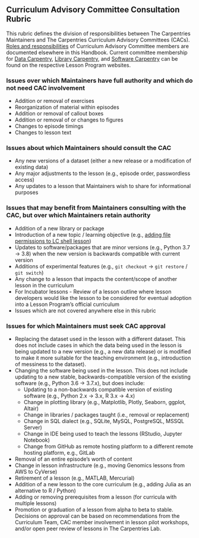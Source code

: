 ## Curriculum Advisory Committee Consultation Rubric

This rubric defines the division of responsibilities between The Carpentries Maintainers and The Carpentries Curriculum Advisory Committees (CACs). 
[Roles and responsibilities](https://docs.carpentries.org/topic_folders/lesson_development/lesson_development_roles.html#curriculum-advisory-committees) 
of Curriculum Advisory Committee members are documented elsewhere in this Handbook. 
Current committee membership for [Data Carpentry](https://datacarpentry.org/curriculum-advisors/), 
[Library Carpentry](https://librarycarpentry.org/cac/), and [Software Carpentry](https://software-carpentry.org/curriculum-advisors/) 
can be found on the respective Lesson Program websites.

### Issues over which Maintainers have full authority and which do not need CAC involvement

- Addition or removal of exercises
- Reorganization of material within episodes
- Addition or removal of callout boxes
- Addition or removal of or changes to figures
- Changes to episode timings
- Changes to lesson text

### Issues about which Maintainers should consult the CAC

- Any new versions of a dataset (either a new release or a modification of existing data)
- Any major adjustments to the lesson (e.g., episode order, passwordless access)
- Any updates to a lesson that Maintainers wish to share for informational purposes

### Issues that may benefit from Maintainers consulting with the CAC, but over which Maintainers retain authority 

- Addition of a new library or package
- Introduction of a new topic / learning objective (e.g., [adding file permissions to LC shell lesson](https://github.com/LibraryCarpentry/lc-shell/issues/63))
- Updates to software/packages that are minor versions (e.g., Python 3.7 -> 3.8) when the new version is backwards compatible with current version
- Additions of experimental features (e.g., `git checkout` → `git restore` / `git switch`)
- Any change to a lesson that impacts the content/scope of another lesson in the curriculum
- For Incubator lessons - Review of a lesson outline where lesson developers would like the lesson to be considered for eventual adoption into 
a Lesson Program’s official curriculum
- Issues which are not covered anywhere else in this rubric

### Issues for which Maintainers must seek CAC approval

- Replacing the dataset used in the lesson with a different dataset. This does not include cases in which the data being used in the lesson is being updated to a 
new version (e.g., a new data release) or is modified to make it more suitable for the teaching environment 
(e.g., introduction of messiness to the dataset). 
- Changing the software being used in the lesson. This does not include updating to a new stable, backwards-compatible version of the
existing software (e.g., Python  3.6 → 3.7.x), but does include:
  - Updating to a non-backwards compatible version of existing software (e.g., Python 2.x → 3.x, R 3.x → 4.x)
  - Change in plotting library (e.g., Matplotlib, Plotly, Seaborn, ggplot, Altair)
  - Change in libraries / packages taught (i.e., removal or replacement)
  - Change in SQL dialect (e.g., SQLite, MySQL, PostgreSQL, MSSQL Server)
  - Change in IDE being used to teach the lessons (RStudio, Jupyter Notebook)
  - Change from GitHub as remote hosting platform to a different remote hosting platform, e.g., GitLab 
- Removal of an entire episode’s worth of content
- Change in lesson infrastructure (e.g., moving Genomics lessons from AWS to CyVerse)
- Retirement of a lesson (e.g., MATLAB, Mercurial)
- Addition of a new lesson to the core curriculum (e.g., adding Julia as an alternative to R / Python)
- Adding or removing prerequisites from a lesson (for curricula with multiple lessons)
- Promotion or graduation of a lesson from alpha to beta to stable. Decisions on approval can be based on recommendations from the Curriculum Team, 
CAC member involvement in lesson pilot workshops, and/or open peer review of lessons in The Carpentries Lab.

